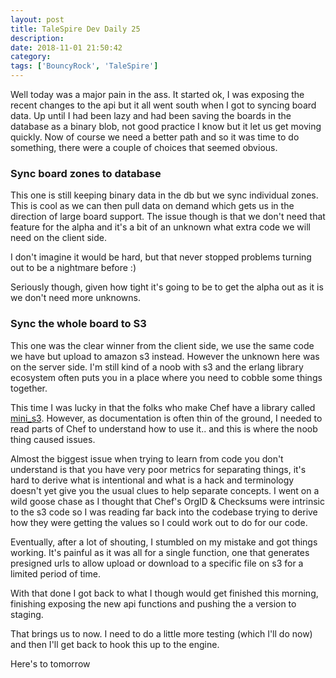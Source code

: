 ```yaml
---
layout: post
title: TaleSpire Dev Daily 25
description:
date: 2018-11-01 21:50:42
category:
tags: ['BouncyRock', 'TaleSpire']
---
```


Well today was a major pain in the ass. It started ok, I was exposing the recent changes to the api but it all went south when I got to syncing board data. Up until I had been lazy and had been saving the boards in the database as a binary blob, not good practice I know but it let us get moving quickly. Now of course we need a better path and so it was time to do something, there were a couple of choices that seemed obvious.

### Sync board zones to database

This one is still keeping binary data in the db but we sync individual zones. This is cool as we can then pull data on demand which gets us in the direction of large board support. The issue though is that we don't need that feature for the alpha and it's a bit of an unknown what extra code we will need on the client side.

I don't imagine it would be hard, but that never stopped problems turning out to be a nightmare before :)

Seriously though, given how tight it's going to be to get the alpha out as it is we don't need more unknowns.

### Sync the whole board to S3

This one was the clear winner from the client side, we use the same code we have but upload to amazon s3 instead. However the unknown here was on the server side. I'm still kind of a noob with s3 and the erlang library ecosystem often puts you in a place where you need to cobble some things together.

This time I was lucky in that the folks who make Chef have a library called [mini_s3](https://github.com/chef/mini_s3). However, as documentation is often thin of the ground, I needed to read parts of Chef to understand how to use it.. and this is where the noob thing caused issues.

Almost the biggest issue when trying to learn from code you don't understand is that you have very poor metrics for separating things, it's hard to derive what is intentional and what is a hack and terminology doesn't yet give you the usual clues to help separate concepts. I went on a wild goose chase as I thought that Chef's OrgID & Checksums were intrinsic to the s3 code so I was reading far back into the codebase trying to derive how they were getting the values so I could work out to do for our code.

Eventually, after a lot of shouting, I stumbled on my mistake and got things working. It's painful as it was all for a single function, one that generates presigned urls to allow upload or download to a specific file on s3 for a limited period of time.

With that done I got back to what I though would get finished this morning, finishing exposing the new api functions and pushing the a version to staging.

That brings us to now. I need to do a little more testing (which I'll do now) and then I'll get back to hook this up to the engine.

Here's to tomorrow
